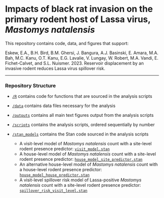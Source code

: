 # Impacts of black rat invasion on the primary rodent host of Lassa virus, _Mastomys natalensis_

This repository contains code, data, and figures that support:

Eskew, E.A., B.H. Bird, B.M. Ghersi, J. Bangura, A.J. Basinski, E. Amara, M.A. Bah, M.C. Kanu, O.T. Kanu, E.G. Lavalie, V. Lungay, W. Robert, M.A. Vandi, E. Fichet-Calvet, and S.L. Nuismer. 2023. Reservoir displacement by an invasive rodent reduces Lassa virus spillover risk.

--- 

### Repository Structure

- [`/R`](/R) contains code for functions that are sourced in the analysis scripts

- [`/data`](/data) contains data files necessary for the analysis

- [`/outputs`](/outputs) contains all main text figures output from the analysis scripts

- [`/scripts`](/scripts) contains the analysis scripts, ordered sequentially by number

- [`/stan_models`](/stan_models) contains the Stan code sourced in the analysis scripts
  - A visit-level model of _Mastomys natalensis_ count with a site-level rodent presence predictor: [`visit_model.stan`](/stan_models/visit_model.stan)
  - A house-level model of _Mastomys natalensis_ count with a site-level rodent presence predictor: [`house_model_site_predictor.stan`](/stan_models/house_model_site_predictor.stan)
  - An alternative house-level model of _Mastomys natalensis_ count with a house-level rodent presence predictor: [`house_model_house_predictor.stan`](/stan_models/house_model_house_predictor.stan)
  - A visit-level spillover risk model of Lassa-positive _Mastomys natalensis_ count with a site-level rodent presence predictor: [`spillover_risk_visit_level.stan`](/stan_models/spillover_risk_visit_level.stan)